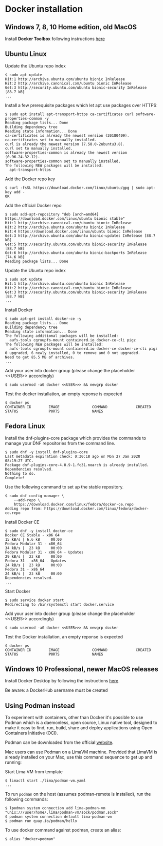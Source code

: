 # Docker installation

## Windows 7, 8, 10 Home edition, old MacOS

Install **Docker Toolbox** following instructions [here](https://docs.docker.com/toolbox/toolbox_install_windows)


## Ubuntu Linux

Update the Ubuntu repo index

```console
$ sudo apt update
Hit:1 http://archive.ubuntu.com/ubuntu bionic InRelease
Hit:2 http://archive.canonical.com/ubuntu bionic InRelease
Get:3 http://security.ubuntu.com/ubuntu bionic-security InRelease [88.7 kB]   
...
```

Install a few prerequisite packages which let apt use packages over HTTPS:

```console
$ sudo apt install apt-transport-https ca-certificates curl software-properties-common -y 
Reading package lists... Done
Building dependency tree       
Reading state information... Done
ca-certificates is already the newest version (20180409).
ca-certificates set to manually installed.
curl is already the newest version (7.58.0-2ubuntu3.8).
curl set to manually installed.
software-properties-common is already the newest version (0.96.24.32.12).
software-properties-common set to manually installed.
The following NEW packages will be installed:
  apt-transport-https
```


Add the Docker repo key

```console
$ curl -fsSL https://download.docker.com/linux/ubuntu/gpg | sudo apt-key add -
OK
```

Add the official Docker repo

```console
$ sudo add-apt-repository "deb [arch=amd64] https://download.docker.com/linux/ubuntu bionic stable"
Hit:1 http://archive.canonical.com/ubuntu bionic InRelease                Hit:2 http://archive.ubuntu.com/ubuntu bionic InRelease                   Hit:4 https://download.docker.com/linux/ubuntu bionic InRelease           Get:3 http://archive.ubuntu.com/ubuntu bionic-updates InRelease [88.7 kB]
Get:5 http://security.ubuntu.com/ubuntu bionic-security InRelease [88.7 kB]          
Get:6 http://archive.ubuntu.com/ubuntu bionic-backports InRelease [74.6 kB]                    
Reading package lists... Done                                      
```

Update the Ubuntu repo index

```console
$ sudo apt update
Hit:1 http://archive.ubuntu.com/ubuntu bionic InRelease
Hit:2 http://archive.canonical.com/ubuntu bionic InRelease
Get:3 http://security.ubuntu.com/ubuntu bionic-security InRelease [88.7 kB]   
...
```

Install Docker

```console
$ sudo apt-get install docker-ce -y 
Reading package lists... Done
Building dependency tree       
Reading state information... Done
The following additional packages will be installed:
  aufs-tools cgroupfs-mount containerd.io docker-ce-cli pigz
The following NEW packages will be installed:
  aufs-tools cgroupfs-mount containerd.io docker-ce docker-ce-cli pigz
0 upgraded, 6 newly installed, 0 to remove and 0 not upgraded.
Need to get 85.5 MB of archives.
...
```

Add your user into docker group (please change the placeholder \<\<USER\>\> accordingly)

```console
$ sudo usermod -aG docker <<USER>>> && newgrp docker
```

Test the docker installation, an empty reponse is expected
```console
$ docker ps
CONTAINER ID        IMAGE               COMMAND             CREATED             STATUS              PORTS               NAMES
```

## Fedora Linux

Install the dnf-plugins-core package which provides the commands to manage your DNF repositories from the command line.

```console
$ sudo dnf -y install dnf-plugins-core
Last metadata expiration check: 0:30:18 ago on Mon 27 Jan 2020 08:19:27 UTC.
Package dnf-plugins-core-4.0.9-1.fc31.noarch is already installed.
Dependencies resolved.
Nothing to do.
Complete!
```

Use the following command to set up the stable repository.


```console
$ sudo dnf config-manager \
    --add-repo \
    https://download.docker.com/linux/fedora/docker-ce.repo
Adding repo from: https://download.docker.com/linux/fedora/docker-ce.repo
```

Install Docker CE

```console
$ sudo dnf -y install docker-ce
Docker CE Stable - x86_64                                                                                                                                     15 kB/s | 6.6 kB     00:00    
Fedora Modular 31 - x86_64                                                                                                                                    34 kB/s |  23 kB     00:00    
Fedora Modular 31 - x86_64 - Updates                                                                                                                          29 kB/s |  22 kB     00:00    
Fedora 31 - x86_64 - Updates                                                                                                                                  24 kB/s |  23 kB     00:00    
Fedora 31 - x86_64                                                                                                                                            24 kB/s |  23 kB     00:00    
Dependencies resolved.
...
```

Start Docker

```console
$ sudo service docker start
Redirecting to /bin/systemctl start docker.service
```

Add your user into docker group (please change the placeholder \<\<USER\>\> accordingly)

```console
$ sudo usermod -aG docker <<USER>>> && newgrp docker
```

Test the Docker installation, an empty reponse is expected
```console
$ docker ps
CONTAINER ID        IMAGE               COMMAND             CREATED             STATUS              PORTS               NAMES
```



## Windows 10 Professional, newer MacOS releases

Install Docker Desktop by following the instructions [here](https://www.docker.com/products/docker-desktop). 

Be aware: a DockerHub username must be created

## Using Podman instead

To experiment with containers, other than Docker it's possible to use Podman which is a daemonless, open source, Linux native tool, designed to make it easy to find, run, build, share and deploy applications using Open Containers Initiative (OCI).

Podman can be downloaded from the official [website](https://podman.io).

Mac users can use Podman on a LimaVM machine. Provided that LimaVM is already installed on your Mac, use this command sequence to get up and running:

Start Lima VM from template

```console
$ limactl start ./lima/podman-vm.yaml
...
```

To run `podman` on the host (assumes podman-remote is installed), run the following commands:

```console
$ lpodman system connection add lima-podman-vm "unix:///user/home/.lima/podman-vm/sock/podman.sock"
$ podman system connection default lima-podman-vm
$ podman run quay.io/podman/hello
```

To use docker command against podman, create an alias:

```console
$ alias "docker=podman"
```